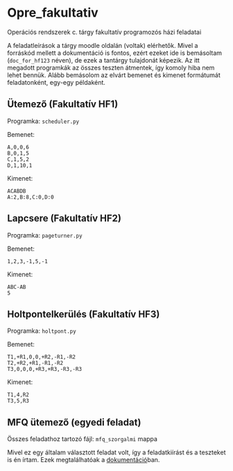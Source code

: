 # Opre_fakultativ
Operációs rendszerek c. tárgy fakultatív programozós házi feladatai

A feladatleírások a tárgy moodle oldalán (voltak) elérhetők. Mivel a forráskód mellett a dokumentáció is fontos, ezért ezeket ide is bemásoltam (`doc_for_hf123` néven), de ezek a tantárgy tulajdonát képezik. Az itt megadott programkák az összes teszten átmentek, így komoly hiba nem lehet bennük. Alább bemásolom az elvárt bemenet és kimenet formátumát feladatonként, egy-egy példaként.

## Ütemező (Fakultatív HF1)

Programka: `scheduler.py`

Bemenet:

```
A,0,0,6
B,0,1,5
C,1,5,2
D,1,10,1
```

Kimenet:

```
ACABDB
A:2,B:8,C:0,D:0
```

## Lapcsere (Fakultatív HF2)

Programka: `pageturner.py`

Bemenet:

```
1,2,3,-1,5,-1
```

Kimenet:

```
ABC-AB
5
```

## Holtpontelkerülés (Fakultatív HF3)

Programka: `holtpont.py`

Bemenet:

```
T1,+R1,0,0,+R2,-R1,-R2
T2,+R2,+R1,-R1,-R2
T3,0,0,0,+R3,+R3,-R3,-R3
```

Kimenet:

```
T1,4,R2
T3,5,R3
```

## MFQ ütemező (egyedi feladat)

Összes feladathoz tartozó fájl: `mfq_szorgalmi` mappa

Mivel ez egy általam választott feladat volt, így a feladatkiírást és a teszteket is én írtam. Ezek megtalálhatóak a [dokumentáció](mfq_szorgalmi/documentation.pdf)ban.

